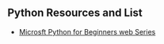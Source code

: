 ## Python Resources and List

- [Microsft Python for Beginners web Series](https://www.youtube.com/playlist?list=PLlrxD0HtieHhS8VzuMCfQD4uJ9yne1mE6)
